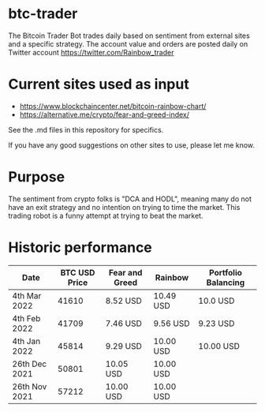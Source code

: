 # btc-trader
The Bitcoin Trader Bot trades daily based on sentiment from external sites and a specific strategy. The account value and orders are posted daily on Twitter account https://twitter.com/Rainbow_trader

# Current sites used as input
* https://www.blockchaincenter.net/bitcoin-rainbow-chart/
* https://alternative.me/crypto/fear-and-greed-index/

See the .md files in this repository for specifics.

If you have any good suggestions on other sites to use, please let me know.

# Purpose
The sentiment from crypto folks is "DCA and HODL", meaning many do not have an exit strategy and no intention on trying to time the market. This trading robot is a funny attempt at trying to beat the market.

# Historic performance

| Date |BTC USD Price|Fear and Greed | Rainbow | Portfolio Balancing |
|---|---|---|---|---|
|4th Mar 2022|41610|8.52 USD|10.49 USD|10.0 USD|
|4th Feb 2022|41709|7.46 USD|9.56 USD|9.23 USD|
|4th Jan 2022|45814|9.29 USD|10.00 USD|10.00 USD|
|26th Dec 2021|50801|10.05 USD|10.00 USD||
|26th Nov 2021|57212|10.00 USD|10.00 USD||
